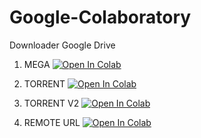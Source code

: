 # Google-Colaboratory
Downloader Google Drive

1. MEGA
[![Open In Colab](https://colab.research.google.com/assets/colab-badge.svg)](https://colab.research.google.com/gist/whxxyu/95115f7d993f3e841f869a4c5278ac2a/mega-to-google-drive-downloader.ipynb)

2. TORRENT
[![Open In Colab](https://colab.research.google.com/assets/colab-badge.svg)](https://colab.research.google.com/gist/whxxyu/f583c5448fb5b7d68f379aabb4f00782/torrent-to-google-drive-downloader.ipynb)

3. TORRENT V2
[![Open In Colab](https://colab.research.google.com/assets/colab-badge.svg)](https://colab.research.google.com/gist/whxxyu/2514a4a45fd16650382301b671fed7f2/torrent-to-google-drive-downloader-v2.ipynb)

4. REMOTE URL
[![Open In Colab](https://colab.research.google.com/assets/colab-badge.svg)](https://colab.research.google.com/gist/whxxyu/43dcf11e8a295072c41bc0ef52b0ded4/any-url-transfer-to-google-drive.ipynb)
